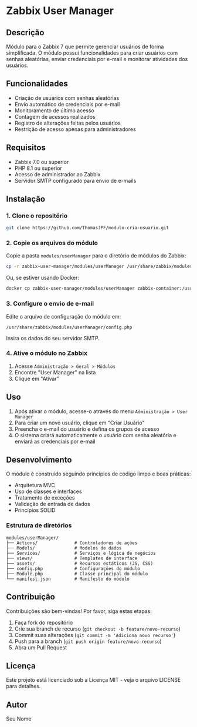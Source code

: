 # Zabbix User Manager

## Descrição
Módulo para o Zabbix 7 que permite gerenciar usuários de forma simplificada. O módulo possui funcionalidades para criar usuários com senhas aleatórias, enviar credenciais por e-mail e monitorar atividades dos usuários.

## Funcionalidades
- Criação de usuários com senhas aleatórias
- Envio automático de credenciais por e-mail
- Monitoramento de último acesso
- Contagem de acessos realizados
- Registro de alterações feitas pelos usuários
- Restrição de acesso apenas para administradores

## Requisitos
- Zabbix 7.0 ou superior
- PHP 8.1 ou superior
- Acesso de administrador ao Zabbix
- Servidor SMTP configurado para envio de e-mails

## Instalação

### 1. Clone o repositório
```bash
git clone https://github.com/ThomasJPF/modulo-cria-usuario.git
```

### 2. Copie os arquivos do módulo
Copie a pasta `modules/userManager` para o diretório de módulos do Zabbix:
```bash
cp -r zabbix-user-manager/modules/userManager /usr/share/zabbix/modules/
```
Ou, se estiver usando Docker:
```bash
docker cp zabbix-user-manager/modules/userManager zabbix-container:/usr/share/zabbix/modules/
```

### 3. Configure o envio de e-mail
Edite o arquivo de configuração do módulo em:
```
/usr/share/zabbix/modules/userManager/config.php
```
Insira os dados do seu servidor SMTP.

### 4. Ative o módulo no Zabbix
1. Acesse `Administração > Geral > Módulos`
2. Encontre "User Manager" na lista
3. Clique em "Ativar"

## Uso
1. Após ativar o módulo, acesse-o através do menu `Administração > User Manager`
2. Para criar um novo usuário, clique em "Criar Usuário"
3. Preencha o e-mail do usuário e defina os grupos de acesso
4. O sistema criará automaticamente o usuário com senha aleatória e enviará as credenciais por e-mail

## Desenvolvimento
O módulo é construído seguindo princípios de código limpo e boas práticas:
- Arquitetura MVC
- Uso de classes e interfaces
- Tratamento de exceções
- Validação de entrada de dados
- Princípios SOLID

### Estrutura de diretórios
```
modules/userManager/
├── Actions/              # Controladores de ações
├── Models/               # Modelos de dados
├── Services/             # Serviços e lógica de negócios
├── views/                # Templates de interface
├── assets/               # Recursos estáticos (JS, CSS)
├── config.php            # Configurações do módulo
├── Module.php            # Classe principal do módulo
└── manifest.json         # Manifesto do módulo
```

## Contribuição
Contribuições são bem-vindas! Por favor, siga estas etapas:
1. Faça fork do repositório
2. Crie sua branch de recurso (`git checkout -b feature/novo-recurso`)
3. Commit suas alterações (`git commit -m 'Adiciona novo recurso'`)
4. Push para a branch (`git push origin feature/novo-recurso`)
5. Abra um Pull Request

## Licença
Este projeto está licenciado sob a Licença MIT - veja o arquivo LICENSE para detalhes.

## Autor
Seu Nome 